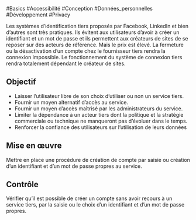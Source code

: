 
#Basics #Accessibilité #Conception #Données_personnelles #Développement #Privacy

Les systèmes d’identification tiers proposés par Facebook, LinkedIn et bien d’autres sont très pratiques. Ils évitent aux utilisateurs d’avoir à créer un identifiant et un mot de passe et ils permettent aux créateurs de sites de se reposer sur des acteurs de référence. Mais le prix est élevé. La fermeture ou la désactivation d’un compte chez le fournisseur tiers rendra la connexion impossible. Le fonctionnement du système de connexion tiers rendra totalement dépendant le créateur de sites.

Objectif
--------

*   Laisser l’utilisateur libre de son choix d’utiliser ou non un service tiers.
*   Fournir un moyen alternatif d’accès au service.
*   Fournir un moyen d’accès maîtrisé par les administrateurs du service.
*   Limiter la dépendance à un acteur tiers dont la politique et la stratégie commerciale ou technique ne manqueront pas d’évoluer dans le temps.
*   Renforcer la confiance des utilisateurs sur l’utilisation de leurs données

Mise en œuvre
-------------

Mettre en place une procédure de création de compte par saisie ou création d’un identifiant et d’un mot de passe propres au service.

Contrôle
--------

Vérifier qu’il est possible de créer un compte sans avoir recours à un service tiers, par la saisie ou le choix d’un identifiant et d’un mot de passe propres.
